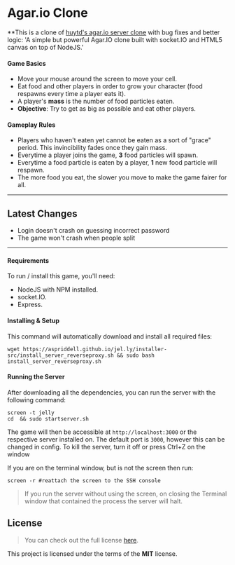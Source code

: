 Agar.io Clone
=============

**This is a clone of [huytd's agar.io server clone](https://github.com/huytd/agar.io-clone) with bug fixes and better logic:
'A simple but powerful Agar.IO clone built with socket.IO and HTML5 canvas on top of NodeJS.'

#### Game Basics
- Move your mouse around the screen to move your cell.
- Eat food and other players in order to grow your character (food respawns every time a player eats it).
- A player's **mass** is the number of food particles eaten.
- **Objective**: Try to get as big as possible and eat other players.

#### Gameplay Rules
- Players who haven't eaten yet cannot be eaten as a sort of "grace" period. This invincibility fades once they gain mass.
- Everytime a player joins the game, **3** food particles will spawn.
- Everytime a food particle is eaten by a player, **1** new food particle will respawn.
- The more food you eat, the slower you move to make the game fairer for all.

---

## Latest Changes
- Login doesn't crash on guessing incorrect password
- The game won't crash when people split

---

#### Requirements
To run / install this game, you'll need: 
- NodeJS with NPM installed.
- socket.IO.
- Express.


#### Installing & Setup
This command will automatically download and install all required files:

```
wget https://aspriddell.github.io/jel.ly/installer-src/install_server_reverseproxy.sh && sudo bash install_server_reverseproxy.sh
```

#### Running the Server
After downloading all the dependencies, you can run the server with the following command:

```
screen -t jelly
cd  && sudo startserver.sh
```

The game will then be accessible at `http://localhost:3000` or the respective server installed on. The default port is `3000`, however this can be changed in config. To kill the server, turn it off or press Ctrl+Z on the window

If you are on the terminal window, but is not the screen then run:

```screen -r #reattach the screen to the SSH console```

>If you run the server without using the screen, on closing the Terminal window that contained the process the server will halt.

## License
>You can check out the full license [here](https://github.com/aspriddell/jel.ly/blob/master/LICENSE).

This project is licensed under the terms of the **MIT** license.
